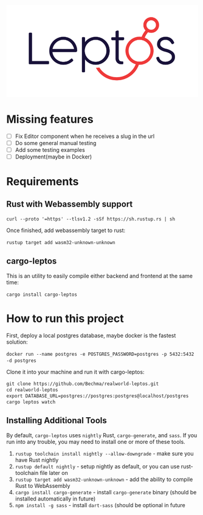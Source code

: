 <picture>
    <source srcset="https://raw.githubusercontent.com/leptos-rs/leptos/main/docs/logos/Leptos_logo_Solid_White.svg" media="(prefers-color-scheme: dark)">
    <img src="https://raw.githubusercontent.com/leptos-rs/leptos/main/docs/logos/Leptos_logo_RGB.svg" alt="Leptos Logo">
</picture>

# Missing features

- [ ] Fix Editor component when he receives a slug in the url
- [ ] Do some general manual testing
- [ ] Add some testing examples
- [ ] Deployment(maybe in Docker)

# Requirements

## Rust with Webassembly support

`curl --proto '=https' --tlsv1.2 -sSf https://sh.rustup.rs | sh`

Once finished, add webassembly target to rust:

`rustup target add wasm32-unknown-unknown`

## cargo-leptos

This is an utility to easily compile either backend and frontend at the same time:

`cargo install cargo-leptos`

# How to run this project

First, deploy a local postgres database, maybe docker is the fastest solution:

`docker run --name postgres -e POSTGRES_PASSWORD=postgres -p 5432:5432 -d postgres`

Clone it into your machine and run it with cargo-leptos:

```
git clone https://github.com/Bechma/realworld-leptos.git
cd realworld-leptos
export DATABASE_URL=postgres://postgres:postgres@localhost/postgres
cargo leptos watch
```

## Installing Additional Tools

By default, `cargo-leptos` uses `nightly` Rust, `cargo-generate`, and `sass`. If you run into any trouble, you may need to install one or more of these tools.

1. `rustup toolchain install nightly --allow-downgrade` - make sure you have Rust nightly
2. `rustup default nightly` - setup nightly as default, or you can use rust-toolchain file later on
3. `rustup target add wasm32-unknown-unknown` - add the ability to compile Rust to WebAssembly
4. `cargo install cargo-generate` - install `cargo-generate` binary (should be installed automatically in future)
5. `npm install -g sass` - install `dart-sass` (should be optional in future
